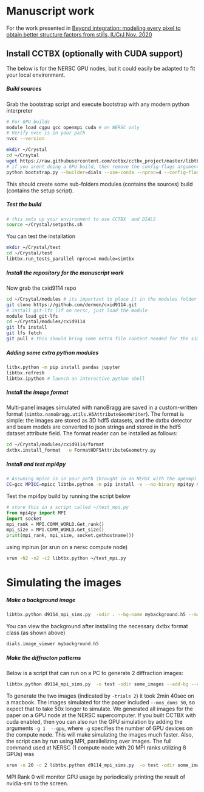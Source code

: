 # Manuscript work

For the work presented in [Beyond integration: modeling every pixel to obtain better structure factors from stills, IUCrJ Nov. 2020](https://doi.org/10.1107/S2052252520013007)


## Install CCTBX (optionally with CUDA support)

The below is for the NERSC GPU nodes, but it could easily be adapted to fit your local environment. 

##### Build sources

Grab the bootstrap script and execute bootstrap with any modern python interpreter

```bash
# For GPU builds
module load cgpu gcc openmpi cuda # on NERSC only
# Verify nvcc is in your path
nvcc --version

mkdir ~/Crystal
cd ~/Crsytal
wget https://raw.githubusercontent.com/cctbx/cctbx_project/master/libtbx/auto_build/bootstrap.py
# if you arent doing a GPU build, then remove the config-flags argument
python bootstrap.py --builder=dials --use-conda --nproc=4 --config-flags="--enable_cuda" --python=38
```

This should create some sub-folders modules (contains the sources) build (contains the setup script). 

##### Test the build

```bash
# this sets up your environment to use CCTBX  and DIALS
source ~/Crystal/setpaths.sh
```

You can test the installation

```bash
mkdir ~/Crystal/test
cd ~/Crystal/test
libtbx.run_tests_parallel nproc=4 module=simtbx
```

##### Install the repository for the manuscript work

Now grab the cxid9114 repo

```bash
cd ~/Crsytal/modules # its important to place it in the modules folder
git clone https://github.com/dermen/cxid9114.git
# install git-lfs (if on nersc, just load the module
module load git-lfs
cd ~/Crystal/modules/cxid9114
git lfs install
git lfs fetch
git pull # this should bring some extra file content needed for the simulations
```

##### Adding some extra python modules

```bash
litbx.python -m pip install pandas jupyter
libtbx.refresh
libtbx.ipython # launch an interactive python shell
```

##### Install the image format

Multi-panel images simulated with nanoBragg are saved in a custom-written format (```simtbx.nanoBragg.utils.H5AttributeGeomWriter```). The format is simple: the images are stored as 3D hdf5 datasets, and the dxtbx detector and beam models are converted to json strings and stored in the hdf5 dataset attribute field. The format reader can be installed as follows:

```bash
cd ~/Crystal/modules/cxid9114/format
dxtbx.install_format  -u FormatHDF5AttributeGeometry.py
```

##### Install and test mpi4py

```bash
# Assuming mpicc is in your path (brought in on NERSC with the openmpi module shown above)
CC=gcc MPICC=mpicc libtbx.python -m pip install -v --no-binary mpi4py mpi4py
```

Test the mpi4py build by running the script below

```python
# store this in a script called ~/test_mpi.py
from mpi4py import MPI
import socket
mpi_rank = MPI.COMM_WORLD.Get_rank()
mpi_size = MPI.COMM_WORLD.Get_size()
print(mpi_rank, mpi_size, socket.gethostname())
```

using mpirun (or srun on a nersc compute node)

```bash
srun -N2 -n2 -c2 libtbx.python ~/test_mpi.py
```


# Simulating the images

##### Make a background image

```bash
libtbx.python d9114_mpi_sims.py  -odir . --bg-name mybackground.h5 --make-background   --sad 
```

You can view the background after installing the necessary dxtbx format class (as shown above)

```bash
dials.image_viewer mybackground.h5
```

##### Make the diffracton patterns

Below is a script that can run on a PC to generate 2 diffraction images:

```bash
libtbx.python d9114_mpi_sims.py  -o test -odir some_images --add-bg --add-noise --profile gauss --bg-name mybackground.h5 -trials 2  --oversample 0 --Ncells 10 --xtal_size_mm 0.00015 --mos_doms 1 --mos_spread_deg 0.01  --saveh5 --readout  --masterscale 1150 --sad --bs7real --masterscalejitter 115
```

To generate the two images (indicated by ```-trials 2```) it took 2min 40sec on a macbook. The images simulated for the paper included ```--mos_doms 50```, so expect that to take 50x longer to simulate. We generated all images for the paper on a GPU node at the NERSC supercomputer. If you built CCTBX with cuda enabled, then you can also run the GPU simulation by adding the arguments ```-g 1  --gpu```, where ```-g``` specifies the number of GPU devices on the compute node. This will make simulating the images much faster. Also, the script can by run using MPI, parallelizing over images. The full command used at NERSC (1 compute node with 20 MPI ranks utilizing 8 GPUs) was 

```bash
srun -n 20 -c 2 libtbx.python d9114_mpi_sims.py  -o test -odir some_images --add-bg --add-noise --profile gauss --bg-name mybackground.h5 -trials 2000  --oversample 0 --Ncells 10 --xtal_size_mm 0.00015 --mos_doms 50 --mos_spread_deg 0.01  --saveh5 --readout  --masterscale 1150 --sad --bs7real --masterscalejitter 115 -g 8 --gpu
```

MPI Rank 0 will monitor GPU usage by periodically printing the result of nvidia-smi to the screen.

